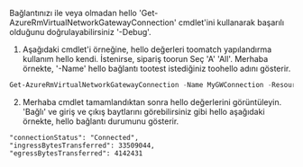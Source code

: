 Bağlantınızı ile veya olmadan hello 'Get-AzureRmVirtualNetworkGatewayConnection' cmdlet'ini kullanarak başarılı olduğunu doğrulayabilirsiniz '-Debug'. 

1. Aşağıdaki cmdlet'i örneğine, hello değerleri toomatch yapılandırma kullanım hello kendi. İstenirse, sipariş toorun Seç 'A' 'All'. Merhaba örnekte, '-Name' hello bağlantı tootest istediğiniz toohello adını gösterir.

  ```powershell
  Get-AzureRmVirtualNetworkGatewayConnection -Name MyGWConnection -ResourceGroupName MyRG
  ```
2. Merhaba cmdlet tamamlandıktan sonra hello değerlerini görüntüleyin. 'Bağlı' ve giriş ve çıkış baytlarını görebilirsiniz gibi hello aşağıdaki örnekte, hello bağlantı durumunu gösterir.
   
  ```
  "connectionStatus": "Connected",
  "ingressBytesTransferred": 33509044,
  "egressBytesTransferred": 4142431
  ```